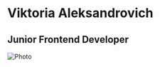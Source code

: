 # Viktoria Aleksandrovich
## Junior Frontend Developer

![Photo](https://i.ibb.co/HCcrCfp/IMG-3803.jp)